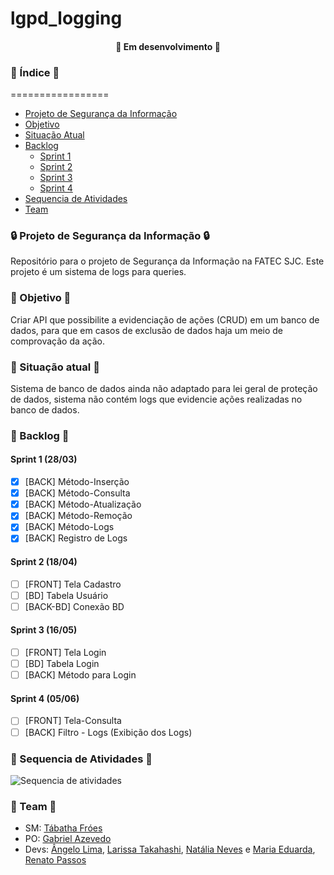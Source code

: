# lgpd_logging

<h4 align="center"> 
	🚧  Em desenvolvimento  🚧
</h4>

### :checkered_flag: Índice :checkered_flag:
=================
<!--ts-->
   * [Projeto de Segurança da Informação](#projeto-de-segurança-da-informação)
   * [Objetivo](#objetivo)
   * [Situação Atual](#situação-atual)
   * [Backlog](#backlog)
      * [Sprint 1](#sprint-1)
      * [Sprint 2](#sprint-2)
      * [Sprint 3](#sprint-3)
      * [Sprint 4](#sprint-4)
   * [Sequencia de Atividades](#sequencia-de-atividades)
   * [Team](#team)
<!--te-->


### :lock: Projeto de Segurança da Informação :lock:	
Repositório para o projeto de Segurança da Informação na FATEC SJC.
Este projeto é um sistema de logs para queries.

### :dart: Objetivo :dart: 
Criar API que possibilite a evidenciação de ações (CRUD) em um banco de dados, para que em casos de exclusão de dados haja um meio de comprovação da ação.

### :triangular_flag_on_post: Situação atual :triangular_flag_on_post:
Sistema de banco de dados ainda não adaptado para lei geral de proteção de dados, sistema não contém logs que evidencie ações realizadas no banco de dados.

### :bookmark_tabs: Backlog :bookmark_tabs:

#### Sprint 1 (28/03) 

* [x] [BACK] Método-Inserção
* [x] [BACK] Método-Consulta
* [x] [BACK] Método-Atualização
* [x] [BACK] Método-Remoção
* [x] [BACK] Método-Logs
* [x] [BACK] Registro de Logs

#### Sprint 2 (18/04)

* [ ] [FRONT] Tela Cadastro
* [ ] [BD] Tabela Usuário
* [ ] [BACK-BD] Conexão BD

#### Sprint 3 (16/05)

* [ ] [FRONT] Tela Login
* [ ] [BD] Tabela Login
* [ ] [BACK] Método para Login

#### Sprint 4 (05/06)
* [ ] [FRONT] Tela-Consulta
* [ ] [BACK] Filtro - Logs (Exibição dos Logs)

### :date: Sequencia de Atividades :date:
![Sequencia de atividades](linkaqui.png)

### 	:two_men_holding_hands: Team :two_women_holding_hands:
- SM: [Tábatha Fróes](https://github.com/tabathafroes)
- PO: [Gabriel Azevedo](https://github.com/az3vedo)
- Devs: [Ângelo Lima](https://github.com/angelovlima), [Larissa Takahashi](https://github.com/LarissaMiho), [Natália Neves](https://github.com/natalianeves18) e [Maria Eduarda](https://github.com/Eduarda-Oliveira), [Renato Passos](https://github.com/Renato-Passos)
